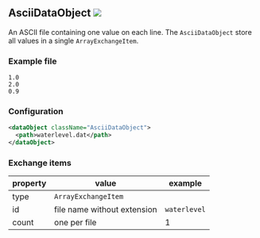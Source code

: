 ## AsciiDataObject ![](https://img.shields.io/badge/composable-no-red.svg)

An ASCII file containing one value on each line. The `AsciiDataObject` store all values in a single `ArrayExchangeItem`.

### Example file

```
1.0
2.0
0.9
```

### Configuration

```xml
<dataObject className="AsciiDataObject">
  <path>waterlevel.dat</path>
</dataObject>
```

### Exchange items

| property | value                         | example  |
| -------- | ----------------------------- | -------- |
| type     | `ArrayExchangeItem`           |          |
| id       | file name without extension   | `waterlevel` |
| count    | one per file                  | 1        |



